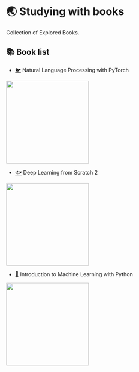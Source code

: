 # 🌏 Studying with books
Collection of Explored Books.
## 📚 Book list
* [🐦](https://github.com/jungseongryong/Studying-with-books/tree/main/Natural%20Language%20Processing%20with%20PyTorch) Natural Language Processing with PyTorch
<img src="https://tensorflowkorea.files.wordpress.com/2021/05/e18491e185a1e1848be185b5e18490e185a9e1848ee185b5e18485e185a9e18487e185a2e1848be185aee18482e185b3e186abe1848ce185a1e1848be185a7e186abe1848be185a5e1848ee185a5e18485e185b5.jpeg" height="220">

* [🐟](https://github.com/jungseongryong/Studying-with-books/tree/main/Deep%20Learning%20from%20Scratch%202) Deep Learning from Scratch 2
<img src="https://www.hanbit.co.kr/data/books/B8950212853_l.jpg" height="220">

* [🐲](https://github.com/jungseongryong/Studying-with-books/tree/main/Introduction%20to%20Machine%20Learning%20with%20Python) Introduction to Machine Learning with Python
<img src="https://tensorflowkorea.files.wordpress.com/2022/02/e18491e185ade1848ce185b5_e18491e185a1e1848be185b5e1848ae185a5e186abe18485e185a1e1848be185b5e18487e185b3e18485e185a5e18485e185b5e18485e185b3e186afe18492e185aae186afe1848be185ade186bce184.jpeg" height="220">

